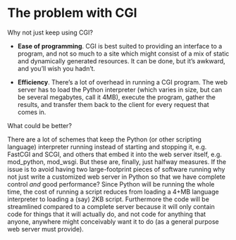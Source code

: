 # The problem with CGI

Why not just keep using CGI?

-   **Ease of programming**. CGI is best suited to providing an
    interface to a program, and not so much to a site which might
    consist of a mix of static and dynamically generated resources. It
    can be done, but it’s awkward, and you’ll wish you hadn’t.

-   **Efficiency**. There’s a lot of overhead in running a CGI program.
    The web server has to load the Python interpreter (which varies in
    size, but can be several megabytes, call it 4MB), execute the
    program, gather the results, and transfer them back to the client
    for every request that comes in.

What could be better?

There are a lot of schemes that keep the Python (or other scripting
language) interpreter running instead of starting and stopping it, e.g.
FastCGI and SCGI, and others that embed it into the web server itself,
e.g. mod_python, mod_wsgi. But these are, finally, just halfway
measures. If the issue is to avoid having two large-footprint pieces of
software running why not just write a customized web server in Python so
that we have complete control _and_ good performance? Since Python will
be running the whole time, the cost of running a script reduces from
loading a 4+MB language interpreter to loading a (say) 2KB script.
Furthermore the code will be streamlined compared to a complete server
because it will only contain code for things that it will actually do,
and not code for anything that anyone, anywhere might conceivably want
it to do (as a general purpose web server must provide).
